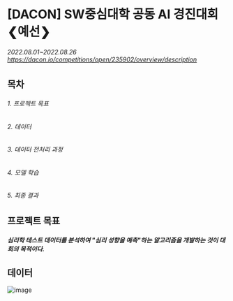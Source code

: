 # [DACON] SW중심대학 공동 AI 경진대회 ❮예선❯
###### 2022.08.01~2022.08.26 https://dacon.io/competitions/open/235902/overview/description
## 목차
###### 1. 프로젝트 목표
###### 2. 데이터
###### 3. 데이터 전처리 과정
###### 4. 모델 학습
###### 5. 최종 결과
## 프로젝트 목표
##### 심리학 테스트 데이터를 분석하여 "심리 성향을 예측"하는 알고리즘을 개발하는 것이 대회의 목적이다.
## 데이터
![image](https://user-images.githubusercontent.com/88043302/189008284-5d13de6e-310a-4ed8-a88d-2261f183b50a.png)
